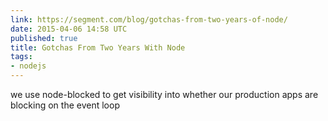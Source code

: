 ```yaml
---
link: https://segment.com/blog/gotchas-from-two-years-of-node/
date: 2015-04-06 14:58 UTC
published: true
title: Gotchas From Two Years With Node
tags:
- nodejs
---
```


we use node-blocked to get visibility into whether our production apps are blocking on the event loop
